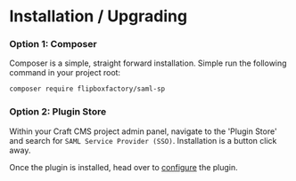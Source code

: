 # Installation / Upgrading

### Option 1: Composer
Composer is a simple, straight forward installation.  Simple run the following command in your project root:

```bash
composer require flipboxfactory/saml-sp
```

### Option 2: Plugin Store
Within your Craft CMS project admin panel, navigate to the 'Plugin Store' and search for `SAML Service Provider (SSO)`.  Installation
is a button click away.


Once the plugin is installed, head over to [configure](/configure/) the plugin.